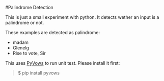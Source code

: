 #Palindrome Detection

This is just a small experiment with python. It detects wether an input is a palindrome or not.

These examples are detected as palindrome:

+ madam
+ Glenelg
+ Rise to vote, Sir

This uses [PyVows](http://heynemann.github.io/pyvows/) to run unit test. Please install it first:

> $ pip install pyvows
